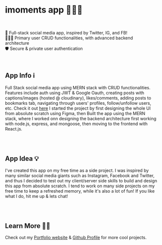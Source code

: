 # imoments app 🧑🏻‍🦰

<br />

🤳 Full-stack social media app, inspired by Twitter, IG, and FB!<br />
👨‍👩‍👦 Primary user CRUD functionalities, with advanced backend architecture<br />
🛡️ Secure & private user authentication<br />

<br />

## App Info ℹ️

Full Stack social media app using MERN stack with CRUD functionalities. Features include auth using JWT & Google Oauth, creating posts with captions/images (hosted @ cloudinary), likes/comments, adding posts to bookmarks tab, navigating through users' profiles, follow/unfollow users, etc. Check it out [here](https://imoments.netlify.app/#/)
I started the project by first designing the whole UI from absolute scratch using Figma, then Built the app using the MERN stack, where I worked onn designing the backend architecture first working with node.js, express, and mongoose, then moving to the frontend with React.js.

<br />
<br />

## App Idea 💡

I've created this app on my free time as a side project. I was inspired by many similar social media giants such as Instagram, Facebook and Twitter, and thus I decided to test out my client/server side skills to build and design this app from absolute scratch. I tend to work on many side projects on my free time to keep a refreshed memory, while it's also a lot of fun! If you like what I do, hit me up & lets chat!

<br />
<br />

## Learn More 👨‍💻

Check out my [Portfolio website](https://iamshour.com) & [Github Profile](https://github.com/iamshour) for more cool projects.
